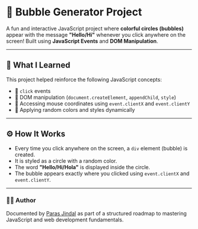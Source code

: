 # 🎈 Bubble Generator Project

A fun and interactive JavaScript project where **colorful circles (bubbles)** appear with the message **"Hello/Hi"** whenever you click anywhere on the screen!
Built using **JavaScript Events** and **DOM Manipulation**.

---

## 🧠 What I Learned

This project helped reinforce the following JavaScript concepts:

- 🔹 `click` events
- 🔹 DOM manipulation (`document.createElement`, `appendChild`, `style`)
- 🔹 Accessing mouse coordinates using `event.clientX` and `event.clientY`
- 🔹 Applying random colors and styles dynamically

---

## ⚙️ How It Works

- Every time you click anywhere on the screen, a `div` element (bubble) is created.
- It is styled as a circle with a random color.
- The word **"Hello/Hi/Hola"** is displayed inside the circle.
- The bubble appears exactly where you clicked using `event.clientX` and `event.clientY`.

---


### 👨‍💻 Author

Documented by [Paras Jindal](https://github.com/Paras-jindal1604) as part of a structured roadmap to mastering JavaScript and web development fundamentals.
